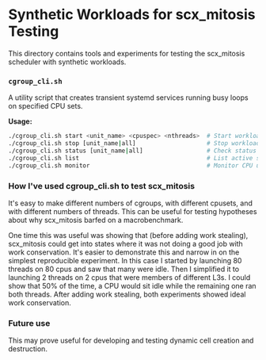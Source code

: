 # Synthetic Workloads for scx_mitosis Testing

This directory contains tools and experiments for testing the scx_mitosis scheduler with synthetic workloads.

### `cgroup_cli.sh`
A utility script that creates transient systemd services running busy loops on specified CPU sets.

**Usage:**
```bash
./cgroup_cli.sh start <unit_name> <cpuspec> <nthreads>  # Start workload
./cgroup_cli.sh stop [unit_name|all]                    # Stop workload(s)
./cgroup_cli.sh status [unit_name|all]                  # Check status
./cgroup_cli.sh list                                    # List active services
./cgroup_cli.sh monitor                                 # Monitor CPU usage
```

### How I've used cgroup_cli.sh to test scx_mitosis
It's easy to make different numbers of cgroups, with different cpusets, and with different numbers of threads.
This can be useful for testing hypotheses about why scx_mitosis barfed on a macrobenchmark.

One time this was useful was showing that (before adding work stealing), scx_mitosis could get into states where it was not doing a good job with work conservation. It's easier to demonstrate this and narrow in on the simplest reproducible experiment. In this case I started by launching 80 threads on 80 cpus and saw that many were idle. Then I simplified it to launching 2 threads on 2 cpus that were members of different L3s. I could show that 50% of the time, a CPU would sit idle while the remaining one ran both threads. After adding work stealing, both experiments showed ideal work conservation.

### Future use
This may prove useful for developing and testing dynamic cell creation and destruction.
